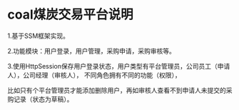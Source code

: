 # coal煤炭交易平台说明 

1.基于SSM框架实现。 

2.功能模块：用户登录，用户管理，采购申请，采购审核等。 

3.使用HttpSession保存用户登录状态，用户类型有平台管理员，公司员工（申请人），公司经理（审核人）， 不同角色拥有不同的功能（权限），

  比如只有个平台管理员才能添加删除用户，再如审核人查看不到申请人未提交的采购记录（状态为草稿）。 
